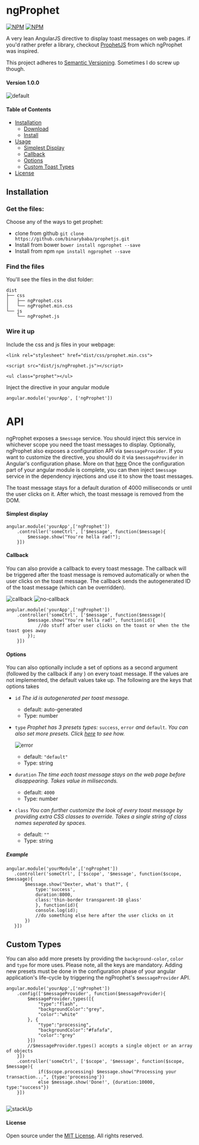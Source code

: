 # ngProphet

[![NPM](https://nodei.co/npm/ngprophet.png?downloads=true&downloadRank=true)](https://nodei.co/npm/ngprophet/)
[![NPM](https://nodei.co/npm-dl/ngprophet.png?months=1&height=3)](https://nodei.co/npm/ngprophet/)

A very lean AngularJS directive to display toast messages on web pages. if you'd rather prefer a library, checkout [ProphetJS](https://www.github.com/binarybaba/prophetjs) from which ngProphet was inspired.

This project adheres to [Semantic Versioning](http://semver.org/). Sometimes I do screw up though.

#### Version 1.0.0

![default](https://github.com/binarybaba/prophetjs/raw/master/img/message-click-cb.gif)


#### Table of Contents
 - [Installation](#installation)
   - [Download](#get-the-files)
   - [Install](#find-the-files)
 - [Usage](#api)
   - [Simplest Display](#simplest-display)
   - [Callback](#callback)
   - [Options](#options)
   - [Custom Toast Types](#custom-types)
 - [License](#license)


## Installation

### Get the files:
Choose any of the ways to get prophet:

- clone from github `git clone https://github.com/binarybaba/prophetjs.git`
- Install from bower `bower install ngprophet --save`
- Install from npm `npm install ngprophet --save`

### Find the files
You'll see the files in the dist folder:
  ```
  dist
  ├── css
  │   ├── ngProphet.css
  │   └── ngProphet.min.css
  └── js
      └── ngProphet.js
 ```
### Wire it up
 Include the css and js files in your webpage:

 `<link rel="stylesheet" href="dist/css/prophet.min.css">`

 `<script src="dist/js/ngProphet.js"></script>`
 
 `<ul class="prophet"></ul>`
 
 Inject the directive in your angular module
 
 `angular.module('yourApp', ['ngProphet'])`


# API

ngProphet exposes a `$message` service. You should inject this service in whichever scope you need the toast messages to display. 
Optionally, ngProphet also exposes a configuration API via `$messageProvider`. If you want to customize the directive, you should do it via `$messageProvider` in Angular's configuration phase. More on that [here](#custom-types)
Once the configuration part of your angular module is complete, you can then inject `$message` service in the dependency injections and use it to show the toast messages.

The toast message stays for a default duration of 4000 milliseconds or until the user clicks on it. After which, the toast message is removed from the DOM.

#### Simplest display

```
angular.module('yourApp',['ngProphet'])
    .controller('someCtrl', ['$message', function($message){
        $message.show("You're hella rad!");
    }])

```

#### Callback

You can also provide a callback to every toast message. The callback will be triggered after the toast message is removed automatically or
when the user clicks on the toast message. The callback sends the autogenerated ID of the toast message (which can be overridden).

![callback](https://github.com/binarybaba/prophetjs/raw/master/img/message-click-cb.gif)
![no-callback](https://github.com/binarybaba/prophetjs/raw/master/img/message-default-no-click.gif)


```
angular.module('yourApp',['ngProphet'])
    .controller('someCtrl', ['$message', function($message){
        $message.show("You're hella rad!", function(id){
            //do stuff after user clicks on the toast or when the the toast goes away
        });
    }])

```


#### Options

You can also optionally include a set of options as a second argument (followed by the callback if any ) on every toast message. If the values are not implemented, the default values take up.
The following are the keys that options takes

 - `id`
	*The id is autogenerated per toast message.*
	 - default: auto-generated
	 - Type: number
 - `type`
 	*Prophet has 3 presets types:* `success`, `error` *and* `default`. *You can also set more presets. Click [here](#custom-types) to see how.*

 	![error](https://github.com/binarybaba/prophetjs/raw/master/img/message-error.gif)
 	 - default: `"default"`
 	 - Type: string
 - `duration`
	*The time each toast message stays on the web page before disappearing. Takes value in miliseconds.*
	 - default: `4000`
	 - Type: number

 - `class`
 	*You can further customize the look of every toast message by providing extra CSS classes to override. Takes a single string of class names seperated by spaces.*
 	 - default: `""`
 	 - Type: string

 ##### Example
 ```
angular.module('yourModule',['ngProphet'])
    .controller('someCtrl', ['$scope', '$message', function($scope, $message){
        $message.show("Dexter, what's that?", {
            type:'success',
            duration:8000,
            class:'thin-border transparent-10 glass'
            }, function(id){
            console.log(id);
            //do something else here after the user clicks on it
        })        
    }]) 
```

## Custom Types
You can also add more presets by providing the `background-color`, `color` and `type` for more uses. Please note, all the keys are mandatory.
Adding new presets must be done in the configuration phase of your angular application's life-cycle by triggering the ngProphet's `$messageProvider` API.  


```
angular.module('yourApp',['ngProphet'])
    .config(['$messageProvider', function($messageProvider){
        $messageProvider.types([{
            "type":"flash",
            "backgroundColor":"grey",
            "color":"white"
        }, {
            "type":"processing",
            "backgroundColor":"#fafafa",
            "color":"grey"
        }])
        //$messageProvider.types() accepts a single object or an array of objects
    }])
    .controller('someCtrl', ['$scope', '$message', function($scope, $message){
            if($scope.processing) $message.show("Processing your transaction...", {type:'processing'})
            else $message.show('Done!', {duration:10000, type:"success"})
    }])
            
```

![stackUp](https://github.com/binarybaba/prophetjs/raw/master/img/message-stack-up.gif)


#### License
Open source under the [MIT License](https://github.com/binarybaba/prophetjs/blob/master/LICENSE).
All rights reserved.
